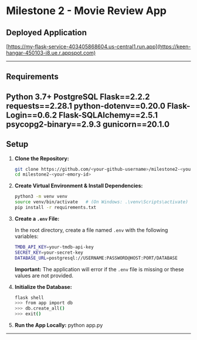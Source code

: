 # Milestone 2 - Movie Review App

## Deployed Application

[https://my-flask-service-403405868604.us-central1.run.app](https://keen-hangar-450103-i8.ue.r.appspot.com)

---

## Requirements

Python 3.7+
PostgreSQL
Flask==2.2.2
requests==2.28.1
python-dotenv==0.20.0
Flask-Login==0.6.2
Flask-SQLAlchemy==2.5.1
psycopg2-binary==2.9.3
gunicorn==20.1.0
---

## Setup

1. **Clone the Repository:**
   ```bash
   git clone https://github.com/<your-github-username>/milestone2-<your-emory-id>.git
   cd milestone2-<your-emory-id>
   ```

2. **Create Virtual Environment & Install Dependencies:**
   ```bash
   python3 -m venv venv
   source venv/bin/activate   # (On Windows: .\venv\Scripts\activate)
   pip install -r requirements.txt
   ```

3. **Create a `.env` File:**

   In the root directory, create a file named `.env` with the following variables:
   ```bash
   TMDB_API_KEY=your-tmdb-api-key
   SECRET_KEY=your-secret-key
   DATABASE_URL=postgresql://USERNAME:PASSWORD@HOST:PORT/DATABASE
   ```
   **Important:** The application will error if the `.env` file is missing or these values are not provided.

4. **Initialize the Database:**
   ```bash
   flask shell
   >>> from app import db
   >>> db.create_all()
   >>> exit()
   ```

5. **Run the App Locally:**
   python app.py
---

